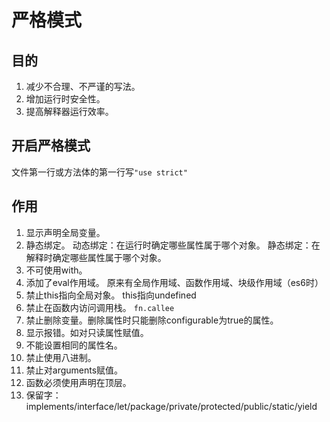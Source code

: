 # 严格模式

## 目的

1. 减少不合理、不严谨的写法。
2. 增加运行时安全性。
3. 提高解释器运行效率。

## 开启严格模式

文件第一行或方法体的第一行写`"use strict"`

## 作用

1. 显示声明全局变量。
2. 静态绑定。
动态绑定：在运行时确定哪些属性属于哪个对象。
静态绑定：在解释时确定哪些属性属于哪个对象。
3. 不可使用with。
4. 添加了eval作用域。
原来有全局作用域、函数作用域、块级作用域（es6时）
5. 禁止this指向全局对象。
this指向undefined
6. 禁止在函数内访问调用栈。
`fn.callee`
7. 禁止删除变量。删除属性时只能删除configurable为true的属性。
8. 显示报错。如对只读属性赋值。
9. 不能设置相同的属性名。
10. 禁止使用八进制。
11. 禁止对arguments赋值。
12. 函数必须使用声明在顶层。
13. 保留字：implements/interface/let/package/private/protected/public/static/yield
